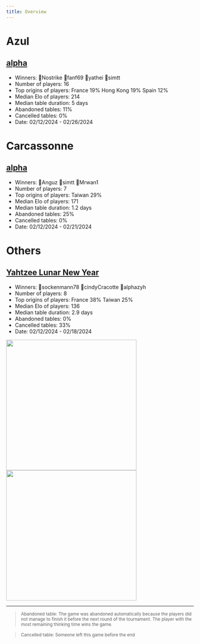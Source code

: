 ```yaml
---
title: Overview
---
```


# Azul 

## [alpha](https://boardgamearena.com/tournament?id=272002)
- Winners: 🥇Nostrike 🥈fanf69 🥉yathei 🥉simtt
- Number of players: 16
- Top origins of players: France 19% Hong Kong 19% Spain 12%
- Median Elo of players: 214
- Median table duration: 5 days
- Abandoned tables: 11%
- Cancelled tables: 0% 
- Date: 02/12/2024 - 02/26/2024



# Carcassonne 

## [alpha](https://boardgamearena.com/tournament?id=272009)
- Winners: 🥇Anguz 🥈simtt 🥉Mrwan1
- Number of players: 7
- Top origins of players: Taiwan 29% 
- Median Elo of players: 171
- Median table duration: 1.2 days
- Abandoned tables: 25%
- Cancelled tables: 0% 
- Date: 02/12/2024 - 02/21/2024


# Others 
## [Yahtzee Lunar New Year](https://boardgamearena.com/tournament?id=272011)
- Winners: 🥇sockenmann78 🥈cindyCracotte 🥉alphazyh
- Number of players: 8
- Top origins of players: France 38% Taiwan 25% 
- Median Elo of players: 136
- Median table duration: 2.9 days
- Abandoned tables: 0%
- Cancelled tables: 33% 
- Date: 02/12/2024 - 02/18/2024
 
<div><img src="/wpoc/assets/images/t_Yahtzee_Elo_20240301121814.png" width="350"/></div>

<img src="/wpoc/assets/images/t_Yahtzee_Duration_20240301121301.png" width="350" style="text-align: center"/>


---
> <sub>Abandoned table: The game was abandoned automatically because the players did not manage to finish it before the next round of the tournament. The player with the most remaining thinking time wins the game.</sub>


> <sub>Cancelled table: Someone left this game before the end</sub>

